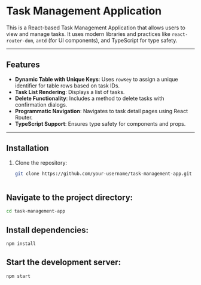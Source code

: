 # Task Management Application

This is a React-based Task Management Application that allows users to view and manage tasks. It uses modern libraries and practices like `react-router-dom`, `antd` (for UI components), and TypeScript for type safety.

---

## Features

- **Dynamic Table with Unique Keys**: Uses `rowKey` to assign a unique identifier for table rows based on task IDs.
- **Task List Rendering**: Displays a list of tasks.
- **Delete Functionality**: Includes a method to delete tasks with confirmation dialogs.
- **Programmatic Navigation**: Navigates to task detail pages using React Router.
- **TypeScript Support**: Ensures type safety for components and props.

---

## Installation

1. Clone the repository:
   ```bash
   git clone https://github.com/your-username/task-management-app.git



## Navigate to the project directory:
```bash
cd task-management-app
```
## Install dependencies:
```bash
npm install
```
## Start the development server:
```bash
npm start
```